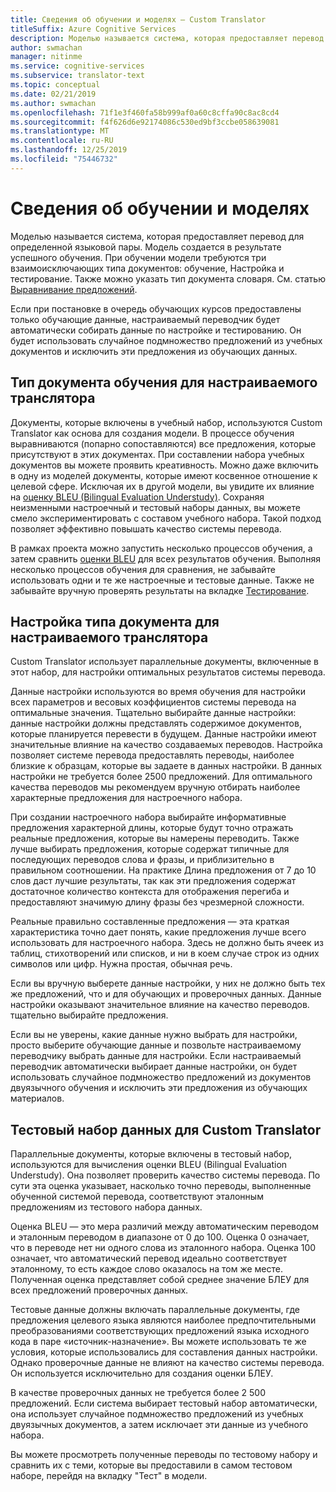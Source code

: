 ```yaml
---
title: Сведения об обучении и моделях — Custom Translator
titleSuffix: Azure Cognitive Services
description: Моделью называется система, которая предоставляет перевод для определенной языковой пары. Модель создается в результате успешного обучения. Для обучения модели требуются три непересекающихся набора данных — учебный набор данных, настроечный набор данных и тестовый набор данных.
author: swmachan
manager: nitinme
ms.service: cognitive-services
ms.subservice: translator-text
ms.topic: conceptual
ms.date: 02/21/2019
ms.author: swmachan
ms.openlocfilehash: 71f1e3f460fa58b999af0a60c8cffa90c8ac8cd4
ms.sourcegitcommit: f4f626d6e92174086c530ed9bf3ccbe058639081
ms.translationtype: MT
ms.contentlocale: ru-RU
ms.lasthandoff: 12/25/2019
ms.locfileid: "75446732"
---
```

# <a name="what-are-trainings-and-models"></a>Сведения об обучении и моделях

Моделью называется система, которая предоставляет перевод для определенной языковой пары.
Модель создается в результате успешного обучения. При обучении модели требуются три взаимоисключающих типа документов: обучение, Настройка и тестирование. Также можно указать тип документа словаря. См. статью [Выравнивание предложений](https://docs.microsoft.com/azure/cognitive-services/translator/custom-translator/sentence-alignment#suggested-minimum-number-of-sentences).

Если при постановке в очередь обучающих курсов предоставлены только обучающие данные, настраиваемый переводчик будет автоматически собирать данные по настройке и тестированию. Он будет использовать случайное подмножество предложений из учебных документов и исключить эти предложения из обучающих данных.

## <a name="training-document-type-for-custom-translator"></a>Тип документа обучения для настраиваемого транслятора

Документы, которые включены в учебный набор, используются Custom Translator как основа для создания модели. В процессе обучения выравниваются (попарно сопоставляются) все предложения, которые присутствуют в этих документах. При составлении набора учебных документов вы можете проявить креативность. Можно даже включить в одну из моделей документы, которые имеют косвенное отношение к целевой сфере. Исключая их в другой модели, вы увидите их влияние на [оценку BLEU (Bilingual Evaluation Understudy)](what-is-bleu-score.md). Сохраняя неизменными настроечный и тестовый наборы данных, вы можете смело экспериментировать с составом учебного набора. Такой подход позволяет эффективно повышать качество системы перевода.

В рамках проекта можно запустить несколько процессов обучения, а затем сравнить [оценки BLEU](what-is-bleu-score.md) для всех результатов обучения. Выполняя несколько процессов обучения для сравнения, не забывайте использовать одни и те же настроечные и тестовые данные. Также не забывайте вручную проверять результаты на вкладке [Тестирование](how-to-view-system-test-results.md).

## <a name="tuning-document-type-for-custom-translator"></a>Настройка типа документа для настраиваемого транслятора

Custom Translator использует параллельные документы, включенные в этот набор, для настройки оптимальных результатов системы перевода.

Данные настройки используются во время обучения для настройки всех параметров и весовых коэффициентов системы перевода на оптимальные значения. Тщательно выбирайте данные настройки: данные настройки должны представлять содержимое документов, которые планируется перевести в будущем. Данные настройки имеют значительные влияние на качество создаваемых переводов. Настройка позволяет системе перевода предоставлять переводы, наиболее близкие к образцам, которые вы задаете в данных настройки. В данных настройки не требуется более 2500 предложений. Для оптимального качества переводов мы рекомендуем вручную отбирать наиболее характерные предложения для настроечного набора.

При создании настроечного набора выбирайте информативные предложения характерной длины, которые будут точно отражать реальные предложения, которые вы намерены переводить. Также лучше выбирать предложения, которые содержат типичные для последующих переводов слова и фразы, и приблизительно в правильном соотношении. На практике Длина предложения от 7 до 10 слов даст лучшие результаты, так как эти предложения содержат достаточное количество контекста для отображения перегиба и предоставляют значимую длину фразы без чрезмерной сложности.

Реальные правильно составленные предложения — эта краткая характеристика точно дает понять, какие предложения лучше всего использовать для настроечного набора. Здесь не должно быть ячеек из таблиц, стихотворений или списков, и ни в коем случае строк из одних символов или цифр. Нужна простая, обычная речь.

Если вы вручную выберете данные настройки, у них не должно быть тех же предложений, что и для обучающих и проверочных данных. Данные настройки оказывают значительное влияние на качество переводов. тщательно выбирайте предложения.

Если вы не уверены, какие данные нужно выбрать для настройки, просто выберите обучающие данные и позвольте настраиваемому переводчику выбрать данные для настройки. Если настраиваемый переводчик автоматически выбирает данные настройки, он будет использовать случайное подмножество предложений из документов двуязычного обучения и исключить эти предложения из обучающих материалов.

## <a name="testing-dataset-for-custom-translator"></a>Тестовый набор данных для Custom Translator

Параллельные документы, которые включены в тестовый набор, используются для вычисления оценки BLEU (Bilingual Evaluation Understudy). Она позволяет проверить качество системы перевода. По сути эта оценка указывает, насколько точно переводы, выполненные обученной системой перевода, соответствуют эталонным предложениям из тестового набора данных.

Оценка BLEU — это мера различий между автоматическим переводом и эталонным переводом в диапазоне от 0 до 100. Оценка 0 означает, что в переводе нет ни одного слова из эталонного набора. Оценка 100 означает, что автоматический перевод идеально соответствует эталонному, то есть каждое слово оказалось на том же месте. Полученная оценка представляет собой среднее значение БЛЕУ для всех предложений проверочных данных.

Тестовые данные должны включать параллельные документы, где предложения целевого языка являются наиболее предпочтительными преобразованиями соответствующих предложений языка исходного кода в паре «источник-назначение». Вы можете использовать те же условия, которые использовались для составления данных настройки. Однако проверочные данные не влияют на качество системы перевода. Он используется исключительно для создания оценки БЛЕУ.

В качестве проверочных данных не требуется более 2 500 предложений. Если система выбирает тестовый набор автоматически, она использует случайное подмножество предложений из учебных двуязычных документов, а затем исключает эти данные из учебного набора.

Вы можете просмотреть полученные переводы по тестовому набору и сравнить их с теми, которые вы предоставили в самом тестовом наборе, перейдя на вкладку "Тест" в модели.
